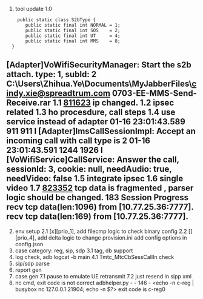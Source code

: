 

1. tool update
1.0 
```
    public static class S2bType {      
       public static final int NORMAL = 1;
       public static final int SOS    = 2;
       public static final int UT     = 4;
       public static final int MMS    = 8;
  }
```
   [Adapter]VoWifiSecurityManager: Start the s2b attach. type: 1, subId: 2
    C:\Users\Zhihua.Ye\Documents\MyJabberFiles\cindy.xie@spreadtrum.com
    0703-EE-MMS-Send-Receive.rar
1.1 [811623](http://bugzilla.spreadtrum.com/bugzilla/show_bug.cgi?id=811623)  ip changed.
1.2 ipsec related
1.3 ho procesdure, call steps
1.4 use service instead of adapter
01-16 23:01:43.589   911   911 I [Adapter]ImsCallSessionImpl: Accept an incoming call with call type is 2
01-16 23:01:43.591  1244  1926 I [VoWifiService]CallService: Answer the call, sessionId: 3, cookie: null, needAudio: true, needVideo: false
1.5 integrate ipsec
1.6 single video
1.7 [823352](http://bugzilla.spreadtrum.com/bugzilla/show_bug.cgi?id=823352) tcp data is fragmented , parser logic should be changed.
            183 Session Progress
            recv tcp data(len:1096) from [10.77.25.36:7777].  recv tcp data(len:169) from [10.77.25.36:7777].
-----------------------------------------------------
2. env setup
2.1 [x][prio_1], add filecmp logic to check binary config
2.2 [][prio_4], add delta logic to change provision.ini
    add config options in config.json
3. case category: reg, sip, sdp
3.1 tag, db support
4. log check, adb logcat -b main 
4.1 Tmtc_MtcCbSessCallIn check
5. sip/sdp parse
6. report gen
7. case gen
7.1 pause to emulate UE retransmit
7.2 just resend in sipp xml
8. nc cmd, exit code is not correct
adbhelper.py - <waiter> - 146 - <echo -n c-reg | busybox nc 127.0.0.1 21904; echo -n $?> exit code is c-reg0
